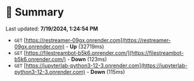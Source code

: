 # 📖 Summary
Last updated: **7/19/2024, 1:24:54 PM**

- `GET` [https://restreamer-09gx.onrender.com](https://restreamer-09gx.onrender.com) - **Up** (32719ms)
- `GET` [https://filestreambot-b5k6.onrender.com/](https://filestreambot-b5k6.onrender.com/) - **Down** (123ms)
- `GET` [https://jupyterlab-python3-12-3.onrender.com](https://jupyterlab-python3-12-3.onrender.com) - **Down** (115ms)

